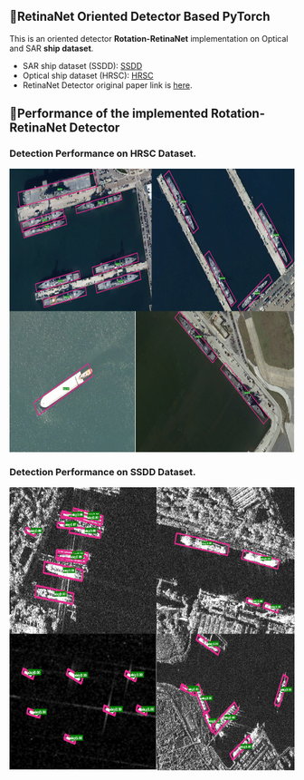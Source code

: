 ## :rocket:RetinaNet Oriented Detector Based PyTorch  
This is an oriented detector **Rotation-RetinaNet** implementation on Optical and SAR **ship dataset**.  
- SAR ship dataset (SSDD): [SSDD](https://github.com/TianwenZhang0825/Official-SSDD)  
- Optical ship dataset (HRSC): [HRSC](https://www.kaggle.com/guofeng/hrsc2016)  
- RetinaNet Detector original paper link is [here](https://openaccess.thecvf.com/content_ICCV_2017/papers/Lin_Focal_Loss_for_ICCV_2017_paper.pdf).  
## :star2:Performance of the implemented Rotation-RetinaNet Detector

### Detection Performance on HRSC Dataset.
<img src="./resource/HRSC_Result.png" width="800" height="500"/>

### Detection Performance on SSDD Dataset.
<img src="./resource/RSSDD_Result.png" width="800" height="500"/>
